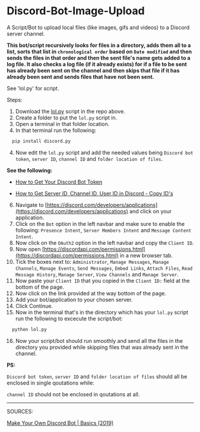 # Discord-Bot-Image-Upload
A Script/Bot to upload local files (like images, gifs and videos) to a Discord server channel.

**This bot/script recursively looks for files in a directory, adds them all to a list, sorts that list in `chronological order` based on `Date modified` and then sends the files in that order and then the sent file's name gets added to a log file. It also checks a log file (if it already exists) for if a file to be sent has already been sent on the channel and then skips that file if it has already been sent and sends files that have not been sent.**

See 'lol.py' for script.

Steps:

1. Download the [lol.py](https://github.com/Courage-1984/Discord-Bot-Image-Upload/blob/main/lol.py) script in the repo above.
2. Create a folder to put the `lol.py` script in.
3. Open a terminal in that folder location.
4. In that terminal run the following:
```sh
  pip install discord.py
```

4. Now edit the `lol.py` script and add the needed values being `Discord bot token`, `server ID`, `channel ID` and `folder location of files`.

**See the following:**

- [How to Get Your Discord Bot Token](https://www.youtube.com/watch?v=aI4OmIbkJH8)

- [How to Get Server ID, Channel ID, User ID in Discord - Copy ID's](https://www.youtube.com/watch?v=NLWtSHWKbAI)

6. Navigate to [https://discord.com/developers/applications](https://discord.com/developers/applications) and click on your application.
7. Click on the `Bot` option in the left navbar and make sure to enable the following: `Presence Intent`, `Server Members Intent` and `Message Content Intent`.
8. Now click on the `OAuth2` option in the left navbar and copy the `Client ID`.
9. Now open [https://discordapi.com/permissions.html](https://discordapi.com/permissions.html) in a new browser tab.
10. Tick the boxes next to: `Administrator`, `Manage Messages`, `Manage Channels`, `Manage Events`, `Send Messages`, `Embed Links`, `Attach Files`, `Read Message History`, `Manage Server`, `View Channels` and `Manage Server`.
11. Now paste your `Client ID` that you copied in the `Client ID:` field at the bottom of the page.
12. Now click on the link provided at the way bottom of the page.
13. Add your bot/application to your chosen server.
14. Click Continue.
15. Now in the terminal that's in the directory which has your `lol.py` script run the following to excecute the script/bot:
```sh
  python lol.py
```

16. Now your script/bot should run smoothly and send all the files in the directory you provided while skipping files that was already sent in the channel.

**PS:**

`Discord bot token`, `server ID` and `folder location of files` should all be enclosed in single qoutations while:

`channel ID` should not be enclosed in qoutations at all.

***

SOURCES:

[Make Your Own Discord Bot | Basics (2019)](https://youtu.be/X_qg0Ut9nU8?si=oq4HbnQi2ZFmS0Lx)

